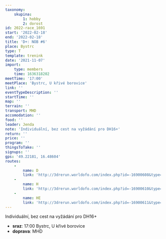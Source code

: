 ```yaml
---
taxonomy:
    skupina:
        1: hobby
        2: dorost
id: 2022-race_1691
start: '2022-02-18'
end: '2022-02-18'
title: 'D+: NOB #6'
place: Bystrc
type: T
template: trenink
date: '2021-11-07'
import:
    type: members
    time: 1636318202
meetTime: '17:00'
meetPlace: 'Bystrc, U křivé borovice'
link: ''
eventTypeDescription: ''
startTime: ''
map: ''
terrain: ''
transport: MHD
accomodation: ''
food: ''
leader: Jenda
note: 'Individuální, bez cest na vyžádání pro DH16+'
return: ''
price: ''
program: ''
thingsToTake: ''
signups: ''
gps: '49.22181, 16.48604'
routes:
    -
        name: D
        link: 'http://3drerun.worldofo.com/index.php?id=-16900608&type=info'
    -
        name: H
        link: 'http://3drerun.worldofo.com/index.php?id=-16900610&type=info'
    -
        name: HE
        link: 'http://3drerun.worldofo.com/index.php?id=-16900611&type=info'
---
```


Individuální, bez cest na vyžádání pro DH16+
* **sraz**: 17:00 Bystrc, U křivé borovice
* **doprava**: MHD
